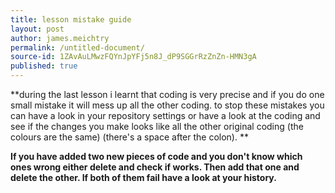 ```yaml
---
title: lesson mistake guide
layout: post
author: james.meichtry
permalink: /untitled-document/
source-id: 1ZAvAuLMwzFQYnJpYFj5n8J_dP9SGGrRzZnZn-HMN3gA
published: true
---
```

**during the last lesson i learnt that coding is very precise and if you do one small mistake it will mess up all the other coding. to stop these mistakes you can have a look in your repository settings or have a look at the coding and see if the changes you make looks like all the other original coding (the colours are the same) (there's a space after the colon). **

**If you have added two new pieces of code and you don't know which ones wrong either delete and check if works. Then add that one and delete the other. If both of them fail have a look at your history.**

 

  

